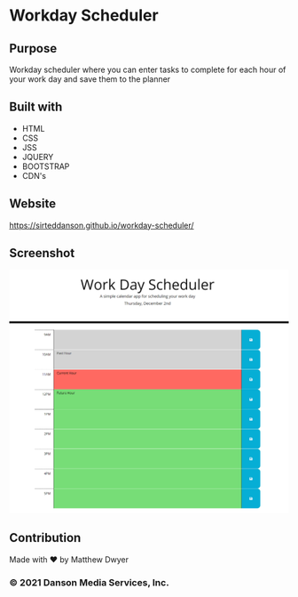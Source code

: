 # Workday Scheduler

## Purpose
Workday scheduler where you can enter tasks to complete for each hour of your work day and save them to the planner


## Built with
* HTML
* CSS
* JSS
* JQUERY
* BOOTSTRAP
* CDN's

## Website
https://sirteddanson.github.io/workday-scheduler/

## Screenshot
![](./assets/images/website-screenshot.PNG/)

## Contribution
Made with ❤️ by Matthew Dwyer

### © 2021 Danson Media Services, Inc.